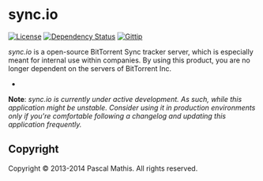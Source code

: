 sync.io
=======

[![License](http://img.shields.io/badge/license-GPLv3-blue.svg)](https://github.com/NeoXiD/sync.io/blob/master/LICENSE.md)
[![Dependency Status](http://img.shields.io/david/NeoXiD/sync.io.svg)](https://david-dm.org/NeoXiD/sync.io)
[![Gittip](http://img.shields.io/gittip/NeoXiD.svg)](https://www.gittip.com/NeoXiD)


*sync.io* is a open-source BitTorrent Sync tracker server, which is especially meant for internal use within companies. By using this product, you are no longer dependent on the servers of BitTorrent Inc.

-
**Note**: *sync.io is currently under active development. As such, while this application might be unstable. Consider using it in production environments only if you're comfortable following a changelog and updating this application frequently.*


Copyright
---------
Copyright &copy; 2013-2014 Pascal Mathis. All rights reserved.